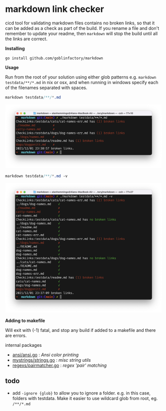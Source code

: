 # markdown link checker

cicd tool for validating markdown files contains no broken links, so that it can be added as a check as part of the build. If you rename a file and don't remember to update your readme, then `markdown` will stop the build until all the links are correct.

**Installing**

```
go install github.com/goblinfactory/markdown
```

**Usage**

Run from the root of your solution using either glob patterns e.g. `markdown testdata/**/*.md` in nix or osx, and when running in windows specify each of the filenames separated with spaces.

```css
markdown testdata/**/*.md
```
![markdown testdata/**/*.md](markdown2.png)

```css
markdown testdata/**/*.md -v
```
![markdown testdata/**/*.md -v](markdown1.png)

**Adding to makefile**

Will exit with (-1) fatal, and stop any build if added to a makefile and there are errors.

internal packages

- [ansi/ansi.go](internal/ansi/ansi.go) : *Ansi color printing*
- [mystrings/strings.go](internal/mystrings/strings.go) : *misc string utils*
- [regexs/pairmatcher.go](internal/regexs/pairmatcher.go) : *regex 'pair' matching*

## todo

- add `-ignore {glob}` to allow you to ignore a folder. e.g. in this case, folders with testdata. Make it easier to use wildcard glob from root, eg. `/**/*.md`